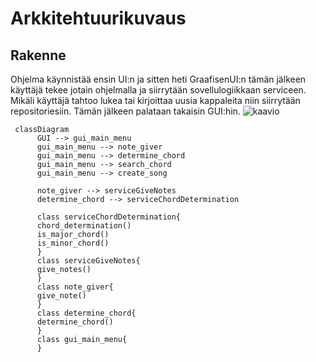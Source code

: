 # Arkkitehtuurikuvaus


## Rakenne
Ohjelma käynnistää ensin UI:n  ja sitten heti GraafisenUI:n tämän jälkeen käyttäjä tekee jotain ohjelmalla ja siirrytään sovellulogiikkaan serviceen. Mikäli käyttäjä tahtoo lukea tai kirjoittaa uusia kappaleita niin siirrytään repositoriesiin. Tämän jälkeen palataan takaisin GUI:hin.
![kaavio](https://user-images.githubusercontent.com/127753914/235747248-47dabe51-ad5b-4e09-a7b4-9e81343953ee.png)
 
 


```mermaid
 classDiagram
      GUI --> gui_main_menu
      gui_main_menu --> note_giver
      gui_main_menu --> determine_chord
      gui_main_menu --> search_chord
      gui_main_menu --> create_song

      note_giver --> serviceGiveNotes
      determine_chord --> serviceChordDetermination
      
      class serviceChordDetermination{
      chord_determination()
      is_major_chord()
      is_minor_chord()
      }
      class serviceGiveNotes{
      give_notes()
      }
      class note_giver{
      give_note()
      }
      class determine_chord{
      determine_chord()
      }
      class gui_main_menu{
      }
      
      
```
